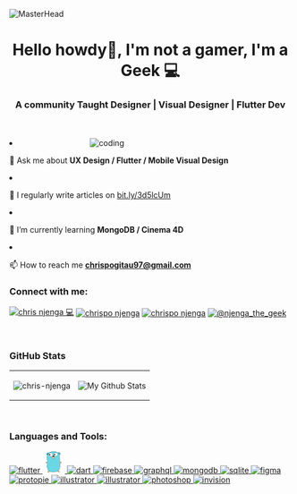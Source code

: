 ![MasterHead](https://miro.medium.com/max/1400/1*vkfI4nFNheC5v0p7wzDtGg.gif)

<h1 align="center">Hello howdy👋, I'm not a gamer, I'm a Geek 💻</h1>
<h3 align="center">A community Taught Designer | Visual Designer | Flutter Dev </h3>
<br>
<br>
<img align="right" alt="coding" width="360" src="https://miro.medium.com/max/680/0*7Q3yvSIv_t0ioJ-Z.gif"

- 💬 Ask me about **UX Design / Flutter / Mobile Visual Design**

- 📝 I regularly write articles on [bit.ly/3d5lcUm](https://medium.com/@chris_gitau)

- 🌱 I’m currently learning **MongoDB / Cinema 4D**

- 📫 How to reach me **chrispogitau97@gmail.com**
  <br>

<h3 align="left">Connect with me:</h3>
<p align="left">
<a href="https://www.linkedin.com/in/njengathegeek/" target="blank"><img align="center" src="https://raw.githubusercontent.com/rahuldkjain/github-profile-readme-generator/master/src/images/icons/Social/linked-in-alt.svg" alt="chris njenga 💻" height="30" width="40" /></a>
<a href="https://dribbble.com/njengathegeek" target="blank"><img align="center" src="https://raw.githubusercontent.com/rahuldkjain/github-profile-readme-generator/master/src/images/icons/Social/dribbble.svg" alt="chrispo njenga" height="30" width="40" /></a>
<a href="https://www.behance.net/chrisponjenga" target="blank"><img align="center" src="https://raw.githubusercontent.com/rahuldkjain/github-profile-readme-generator/master/src/images/icons/Social/behance.svg" alt="chrispo njenga" height="30" width="40" /></a>
<a href="https://medium.com/@njengathegeek" target="blank"><img align="center" src="https://raw.githubusercontent.com/rahuldkjain/github-profile-readme-generator/master/src/images/icons/Social/medium.svg" alt="@njenga_the_geek" height="30" width="40" /></a>
</p>
<br>
<h3 align="left"> GitHub Stats </h3>
<p align="center">
  <table>
  <tr>
  <td>
<p><img align="center" src="https://github-readme-stats.vercel.app/api/top-langs?username=njengathegeek&show_icons=true&locale=en&layout=compact&theme=radical" alt="chris-njenga" />
</td>
      <td><img align="center"  src="https://github-readme-stats.vercel.app/api?username=njengathegeek&include_all_commits=true&count_private=true&show_icons=true&line_height=20&title_color=7A7ADB&icon_color=2234AE&text_color=D3D3D3&bg_color=0,000000,130F40" alt="My Github Stats"></td>
  </tr>
</table>
</p>
<br>

<h3 align="left">Languages and Tools:</h3>
<p align="left">  <a href="https://flutter.dev" target="_blank" rel="noreferrer"> <img src="https://www.vectorlogo.zone/logos/flutterio/flutterio-icon.svg" alt="flutter" width="40" height="38"/> </a>
<a href="https://golang.org" target="_blank" rel="noreferrer"> <img src="https://raw.githubusercontent.com/devicons/devicon/master/icons/go/go-original.svg" alt="go" width="40" height="40"/> </a><a href="https://dart.dev" target="_blank" rel="noreferrer"> <img src="https://www.vectorlogo.zone/logos/dartlang/dartlang-icon.svg" alt="dart" width="40" height="40"/> </a>
<a href="https://firebase.google.com/" target="_blank" rel="noreferrer"> <img src="https://www.vectorlogo.zone/logos/firebase/firebase-icon.svg" alt="firebase" width="40" height="40"/> </a> <a href="https://graphql.org" target="_blank" rel="noreferrer"> <img src="https://www.vectorlogo.zone/logos/graphql/graphql-icon.svg" alt="graphql" width="40" height="40"/> </a>
<a href="https://www.mongodb.com/" target="_blank" rel="noreferrer"> <img src="https://bit.ly/3OXdRnr" alt="mongodb" width="40" height="40"/> </a> <a href="https://www.sqlite.org/" target="_blank" rel="noreferrer"> <img src="https://www.vectorlogo.zone/logos/sqlite/sqlite-icon.svg" alt="sqlite" width="40" height="38"/> </a>  </a> <a href="https://www.figma.com/" target="_blank" rel="noreferrer"> <img src="https://www.vectorlogo.zone/logos/figma/figma-icon.svg" alt="figma" width="40" height="36"/> </a> <a href="https://www.protopie.io/" target="_blank" rel="noreferrer"> <img src="https://bit.ly/3bi1cgL" alt="protopie" width="40" height="40"/> </a><a href="https://www.adobe.com/in/products/illustrator.html" target="_blank" rel="noreferrer"> <img src="https://www.vectorlogo.zone/logos/adobe_illustrator/adobe_illustrator-icon.svg" alt="illustrator" width="36" height="36"/> </a>
<a href="https://www.adobe.com/in/products/illustrator.html" target="_blank" rel="noreferrer"> <img src="https://www.prestophoto.com/storage/static/landing/icon-indesign.jpg" alt="illustrator" width="36" height="36"/> </a>
<a href="https://www.adobe.com/in/products/photoshop.html" target="_blank" rel="noreferrer"> <img src="https://bit.ly/3b9ge8y" alt="photoshop" width="35" height="35"/> </a>
<a href="https://www.invisionapp.com/" target="_blank" rel="noreferrer"> <img src="https://www.vectorlogo.zone/logos/invisionapp/invisionapp-icon.svg" alt="invision" width="36" height="36"/> </a> </p>
